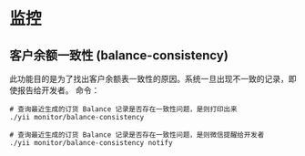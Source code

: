 # 监控

## 客户余额一致性 (balance-consistency)

此功能目的是为了找出客户余额表一致性的原因。系统一旦出现不一致的记录，即使报告给开发者。
命令：

```
# 查询最近生成的订货 Balance 记录是否存在一致性问题，是则打印出来
./yii monitor/balance-consistency

# 查询最近生成的订货 Balance 记录是否存在一致性问题，是则微信提醒给开发者
./yii monitor/balance-consistency notify
```
